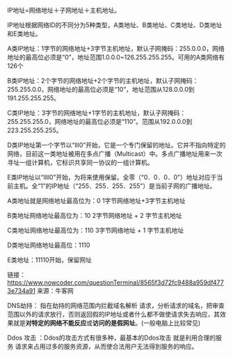 IP地址=网络地址＋子网地址＋主机地址。 

IP地址根据网络ID的不同分为5种类型，A类地址、B类地址、C类地址、D类地址和E类地址。

A类IP地址：1字节的网络地址+3字节主机地址，默认子网掩码：255.0.0.0，网络地址的最高位必须是“0”，地址范围1.0.0.0~126.255.255.255。可用的A类网络有126个 

B类IP地址：2个字节的网络地址+2个字节的主机地址，默认子网掩码：255.255.0.0，网络地址的最高位必须是“10”，地址范围从128.0.0.0到191.255.255.255。

 C类IP地址：3字节的网络地址+1字节的主机地址，默认子网掩码：255.255.255.0，网络地址的最高位必须是“110”。范围从192.0.0.0到223.255.255.255。 

D类IP地址第一个字节以“lll0”开始，它是一个专门保留的地址。它并不指向特定的网络，目前这一类地址被用在多点广播（Multicast）中。多点广播地址用来一次寻址一组计算机，它标识共享同一协议的一组计算机。   

E类IP地址以“llll0”开始，为将来使用保留。全零（“0．0．0．0”）地址对应于当前主机。全“1”的IP地址（“255．255．255．255”）是当前子网的广播地址。 

A类地址就是网络地址最高位为：0    1字节网络地址+3字节主机地址

B类地址网络地址最高位为：10      2字节网络地址 + 2 字节主机地址

C类地址网络地址最高位为：110   3字节网络地址 + 1 字节主机地址

D类地址网络地址最高位：1110 

E类地址：11110开始，保留网址







 链接：https://www.nowcoder.com/questionTerminal/8565f3d72fc9488a959df4773e734a91
来源：牛客网

DNS劫持： 指在劫持的网络范围内拦截域名解析 请求，分析请求的域名，把审查范围以外的请求放行，否则返回假的IP地址或者什么都不做使请求失去响应，其效果就是**对特定的网络不能反应**或**访问的是假网址**。(一般电脑上比较常见)

 Ddos 攻击 ：Ddos的攻击方式有很多种，最基本的Ddos攻击 就是利用合理的服务 请求来占用过多的服务资源，从而使合法用户无法得到服务的响应。 

